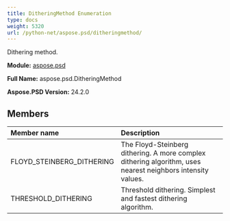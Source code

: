 ```yaml
---
title: DitheringMethod Enumeration
type: docs
weight: 5320
url: /python-net/aspose.psd/ditheringmethod/
---
```


Dithering method.

**Module:** [aspose.psd](/psd/python-net/aspose.psd/)

**Full Name:** aspose.psd.DitheringMethod

**Aspose.PSD Version:** 24.2.0

## **Members**
| **Member name** | **Description** |
| :- | :- |
| FLOYD_STEINBERG_DITHERING | The Floyd-Steinberg dithering. A more complex dithering algorithm, uses nearest neighbors intensity values. |
| THRESHOLD_DITHERING | Threshold dithering. Simplest and fastest dithering algorithm. |
